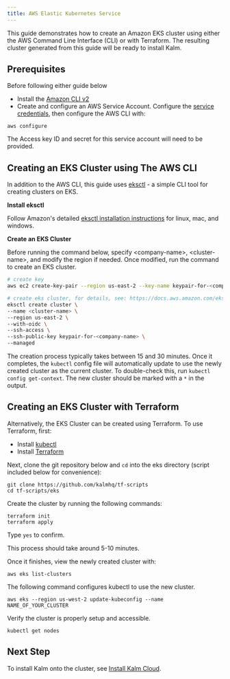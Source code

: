```yaml
---
title: AWS Elastic Kubernetes Service
---
```


This guide demonstrates how to create an Amazon EKS cluster using either the AWS Command Line Interface (CLI) or with Terraform. The resulting cluster generated from this guide will be ready to install Kalm.

## Prerequisites

Before following either guide below

- Install the [Amazon CLI v2](https://docs.aws.amazon.com/cli/latest/userguide/install-cliv2.html)
- Create and configure an AWS Service Account. Configure the [service credentials](https://console.aws.amazon.com/iam/home?#/security_credentials), then configure the AWS CLI with:

```
aws configure
```

The Access key ID and secret for this service account will need to be provided.

## Creating an EKS Cluster using The AWS CLI

In addition to the AWS CLI, this guide uses [eksctl](https://eksctl.io/) - a simple CLI tool for creating clusters on EKS.

**Install eksctl**

Follow Amazon's detailed [eksctl installation instructions](https://docs.aws.amazon.com/eks/latest/userguide/eksctl.html#installing-eksctl) for linux, mac, and windows.

**Create an EKS Cluster**

Before running the command below, specify <company-name\>, <cluster-name\>, and modify the region if needed. Once modified, run the command to create an EKS cluster.

```bash
# create key
aws ec2 create-key-pair --region us-east-2 --key-name keypair-for-<company-name>

# create eks cluster, for details, see: https://docs.aws.amazon.com/eks/latest/userguide/getting-started-eksctl.html
eksctl create cluster \
--name <cluster-name> \
--region us-east-2 \
--with-oidc \
--ssh-access \
--ssh-public-key keypair-for-<company-name> \
--managed
```

The creation process typically takes between 15 and 30 minutes. Once it completes, the `kubectl` config file will automatically update to use the newly created cluster as the current cluster. To double-check this, run `kubectl config get-context`. The new cluster should be marked with a `*` in the output.

## Creating an EKS Cluster with Terraform

Alternatively, the EKS Cluster can be created using Terraform. To use Terraform, first:

- Install [kubectl](https://kubernetes.io/docs/tasks/tools/install-kubectl/)
- Install [Terraform](https://learn.hashicorp.com/tutorials/terraform/install-cli)

Next, clone the git repository below and `cd` into the eks directory (script included below for convenience):

```
git clone https://github.com/kalmhq/tf-scripts
cd tf-scripts/eks
```

Create the cluster by running the following commands:

```
terraform init
terraform apply
```

Type `yes` to confirm.

This process should take around 5-10 minutes.

Once it finishes, view the newly created cluster with:

```
aws eks list-clusters
```

The following command configures kubectl to use the new cluster.

```
aws eks --region us-west-2 update-kubeconfig --name NAME_OF_YOUR_CLUSTER
```

Verify the cluster is properly setup and accessible.

```
kubectl get nodes
```

## Next Step

To install Kalm onto the cluster, see [Install Kalm Cloud](install-kalm-cloud).
